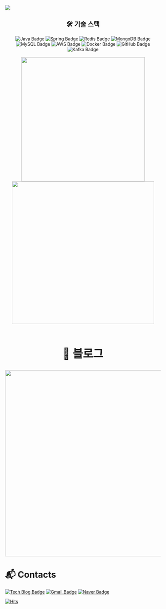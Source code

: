 <div align="center">
 <img src="https://capsule-render.vercel.app/api?type=venom&color=auto&height=250&fontSize=50&animation=twinkling&text=Welcome%20to%20My%20World%20🚀&fontColor=d6ace6" style="display: block; margin: 0 auto;" />
</div>

## <div align="center"> 🛠️ 기술 스택 </div>
<div align="center">
  <img src="https://img.shields.io/badge/Java-DC7C26?style=flat&logo=Java&logoColor=white" alt="Java Badge"/>
  <img src="https://img.shields.io/badge/Spring-6DB33F?style=flat&logo=Spring&logoColor=white" alt="Spring Badge"/>
  <img src="https://img.shields.io/badge/Redis-FF4438?style=flat&logo=Redis&logoColor=white" alt="Redis Badge"/>
  <img src="https://img.shields.io/badge/MongoDB-47A248?style=flat&logo=MongoDB&logoColor=white" alt="MongoDB Badge"/>
  <img src="https://img.shields.io/badge/MySQL-4479A1?style=flat&logo=MySQL&logoColor=white" alt="MySQL Badge"/>
  <img src="https://img.shields.io/badge/Amazon%20Web%20Services-232F3E?style=flat&logo=Amazon%20Web%20Services&logoColor=white" alt="AWS Badge"/>
  <img src="https://img.shields.io/badge/Docker-2496ED?style=flat&logo=Docker&logoColor=white" alt="Docker Badge"/>
  <img src="https://img.shields.io/badge/GitHub-181717?style=flat&logo=GitHub&logoColor=white" alt="GitHub Badge"/>
  <img src="https://img.shields.io/badge/Apache%20Kafka-231F20?style=flat&logo=Apache%20Kafka&logoColor=white" alt="Kafka Badge"/>
</div>

<br>
<div align="center">
  <img src="http://mazassumnida.wtf/api/v2/generate_badge?boj=solog152" width="400" />

<a href="https://github.com/anuraghazra/github-readme-stats">
<img src="https://github-readme-stats.vercel.app/api?username=juicyye&show_icons=true&theme=catppuccin_latte" width=460>
</a>
</div>
<br>


<div align="center">
  <h2 style="font-size: 36px;">🧭 블로그</h2>
  <img src="https://velog-github-badge.vercel.app/badge/paramkim" width="600"/>
</div>

# :mailbox_with_mail: Contacts
[![Tech Blog Badge](http://img.shields.io/badge/Velog-20C997?style=flat-square&logo=Velog&link=https://velog.io/@paramkim/posts/)](https://velog.io/)
[![Gmail Badge](https://img.shields.io/badge/Gmail-d14836?style=flat-square&logo=Gmail&logoColor=white&link=mailto:fatum4341@gmail.com)](mailto:fatum4341@gmail.com)
[![Naver Badge](https://img.shields.io/badge/Naver-03C75A?style=flat-square&logo=Naver&logoColor=white&link=mailto:fatum4341@naver.com)](mailto:fatum4341@naver.com)

[![Hits](https://hits.seeyoufarm.com/api/count/incr/badge.svg?url=https%3A%2F%2Fgithub.com%2Fjuicyye&count_bg=%233DB2B1&title_bg=%23555555&icon=aiqfome.svg&icon_color=%23E7E7E7&title=%EB%B0%A9%EB%AC%B8%EC%9E%90%EC%88%98&edge_flat=false)](https://hits.seeyoufarm.com)
